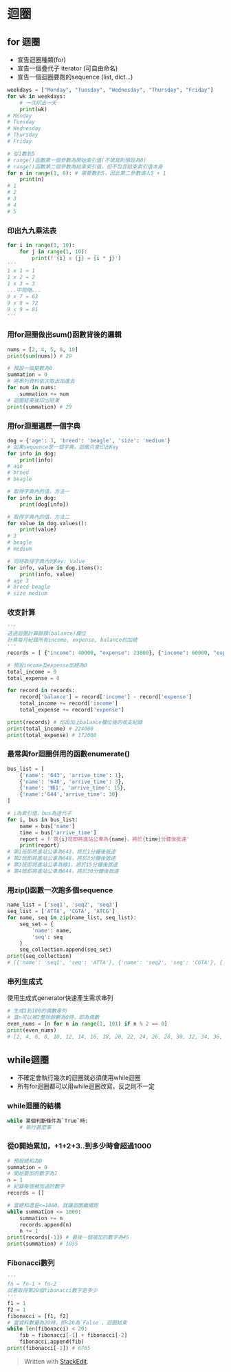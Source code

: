 
# 迴圈
## for 迴圈
* 宣告迴圈種類(for)
* 宣告一個疊代子 iterator (可自由命名)
* 宣告一個迴圈要跑的sequence (list, dict...)
```python
weekdays = ["Monday", "Tuesday", "Wednesday", "Thursday", "Friday"]
for wk in weekdays:
	# 一次印出一天
	print(wk)
# Monday
# Tuesday
# Wednesday
# Thursday
# Friday

# 從1數到5
# range()函數第一個參數為開始索引值(不填寫則預設為0)
# range()函數第二個參數為結束索引值，但不包含結束索引值本身
for n in range(1, 6): # 需要數到5，因此第二參數填入5 + 1
	print(n)
# 1
# 2
# 3
# 4
# 5
```

### 印出九九乘法表
```python
for i in range(1, 10):
	for j in range(1, 10):
		print(f'{i} x {j} = {i * j}')
'''
1 x 1 = 1 
1 x 2 = 2 
1 x 3 = 3
...中間略...
9 x 7 = 63 
9 x 8 = 72 
9 x 9 = 81
'''
```
### 用for迴圈做出sum()函數背後的邏輯
```python
nums = [2, 4, 5, 8, 10]
print(sum(nums)) # 29

# 預設一個變數為0
summation = 0
# 將串列資料依次取出加進去
for num in nums:
	summation += num
# 迴圈結束後印出結果
print(summation) # 29
```
### 用for迴圈遍歷一個字典
```python
dog = {'age': 3, 'breed': 'beagle', 'size': 'medium'}
# 如果sequence是一個字典，迴圈只會印出Key
for info in dog:
	print(info)
# age
# breed
# beagle

# 取得字典內的值，方法一
for info in dog:
	print(dog[info])

# 取得字典內的值，方法二
for value in dog.values():
	print(value)
# 3
# beagle
# medium

# 同時取得字典內的Key: Value
for info, value in dog.items():
	print(info, value)
# age 3
# breed beagle
# size medium
```

### 收支計算
```python
'''
透過迴圈計算餘額(balance)欄位
計算每月紀錄所有income, expense, balance的加總
'''
records = [ {"income": 40000, "expense": 23000}, {"income": 60000, "expense": 54000}, {"income": 22000, "expense": 35000}, {"income": 32000, "expense": 40000}, {"income": 70000, "expense": 20000} ]

# 預設income及expense加總為0
total_income = 0
total_expense = 0

for record in records:
	record['balance'] = record['income'] - record['expense']
	total_income += record['income']
	total_expense += record['expense']

print(records) # 印出加上balance欄位後的收支紀錄
print(total_income) # 224000
print(total_expense) # 172000
```
### 最常與for迴圈併用的函數enumerate()
```python
bus_list = [
	{'name': '643', 'arrive_time': 1},
	{'name': '648', 'arrive_time': 3},
	{'name': '綠1', 'arrive_time': 15},
	{'name':'644','arrive_time': 30}
]

# i為索引值，bus為迭代子
for i, bus in bus_list:
	name = bus['name']
	time = bus['arrive_time']
	report = f'第{i}班即將進站公車為{name}，將於{time}分鐘後抵達'
	print(report)
# 第1班即將進站公車為643，將於1分鐘後抵達 
# 第2班即將進站公車為648，將於3分鐘後抵達 
# 第3班即將進站公車為綠1，將於15分鐘後抵達 
# 第4班即將進站公車為644，將於30分鐘後抵達
```
### 用zip()函數一次跑多個sequence
```python
name_list = ['seq1', 'seq2', 'seq3']
seq_list = ['ATTA', 'CGTA', 'ATCG']
for name, seq in zip(name_list, seq_list):
	seq_set = {
		'name': name,
		'seq': seq
	}
	seq_collection.append(seq_set)
print(seq_collection)
# [{'name': 'seq1', 'seq': 'ATTA'}, {'name': 'seq2', 'seq': 'CGTA'}, {'name': 'seq3', 'seq': 'ATCG'}]
```
### 串列生成式
使用生成式generator快速產生需求串列
```python
# 生成1到100的偶數串列
# 當n可以被2整除餘數為0時，即為偶數
even_nums = [n for n in range(1, 101) if n % 2 == 0]
print(even_nums)
# [2, 4, 6, 8, 10, 12, 14, 16, 18, 20, 22, 24, 26, 28, 30, 32, 34, 36, 38, 40, 42, 44, 46, 48, 50, 52, 54, 56, 58, 60, 62, 64, 66, 68, 70, 72, 74, 76, 78, 80, 82, 84, 86, 88, 90, 92, 94, 96, 98, 100]
```

## while迴圈
* 不確定會執行幾次的迴圈就必須使用while迴圈
* 所有for迴圈都可以用while迴圈改寫，反之則不一定

### while迴圈的結構
```python
while 某個判斷條件為`True`時:
	# 執行甚麼事
```
### 從0開始累加，+1+2+3..到多少時會超過1000
```python
# 預設總和為0
summation = 0
# 開始要加的數字為1
n = 1
# 紀錄每個被加過的數字
records = []

# 當總和還是<=1000，就讓迴圈繼續跑
while summation <= 1000:
	summation += n
	records.append(n)
	n += 1
print(records[-1]) # 最後一個被加的數字為45
print(summation) # 1035
```
### Fibonacci數列
```python
'''
fn = fn-1 + fn-2
試著取得第20個fibonacci數字是多少
'''
f1 = 1
f2 = 1
fibonacci = [f1, f2]
# 當資料數量為20時，即<20為`False`，迴圈結束
while len(fibonacci) < 20:
	fib = fibonacci[-1] + fibonacci[-2]
	fibonacci.append(fib)
print(fibonacci[-1]) # 6765
```
> Written with [StackEdit](https://stackedit.io/).
<!--stackedit_data:
eyJoaXN0b3J5IjpbNjM4MDQ0MTYzXX0=
-->